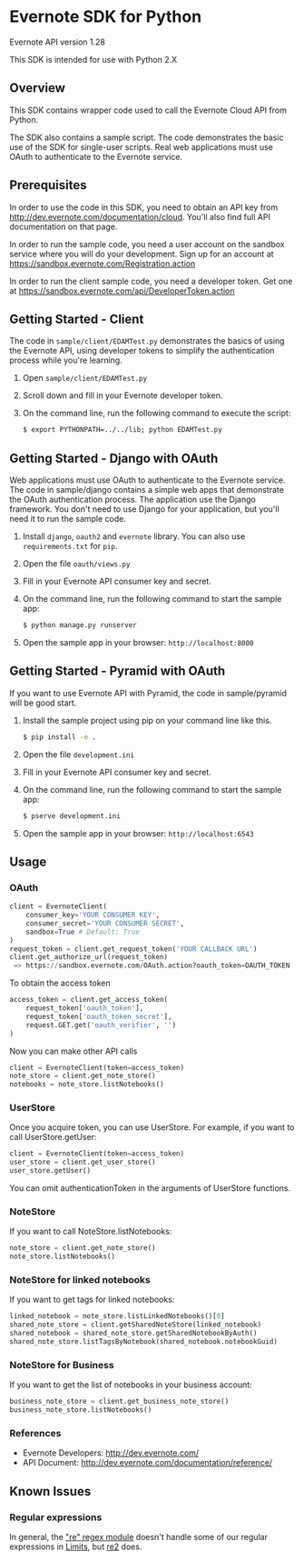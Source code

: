 Evernote SDK for Python
============================================

Evernote API version 1.28 

This SDK is intended for use with Python 2.X

Overview
--------
This SDK contains wrapper code used to call the Evernote Cloud API from Python.

The SDK also contains a sample script. The code demonstrates the basic use of the SDK for single-user scripts. Real web applications must use OAuth to authenticate to the Evernote service.

Prerequisites
-------------
In order to use the code in this SDK, you need to obtain an API key from http://dev.evernote.com/documentation/cloud. You'll also find full API documentation on that page.

In order to run the sample code, you need a user account on the sandbox service where you will do your development. Sign up for an account at https://sandbox.evernote.com/Registration.action

In order to run the client sample code, you need a developer token. Get one at https://sandbox.evernote.com/api/DeveloperToken.action

Getting Started - Client
------------------------
The code in `sample/client/EDAMTest.py` demonstrates the basics of using the Evernote API, using developer tokens to simplify the authentication process while you're learning.

1. Open `sample/client/EDAMTest.py`
2. Scroll down and fill in your Evernote developer token.
3. On the command line, run the following command to execute the script:

    ```bash
    $ export PYTHONPATH=../../lib; python EDAMTest.py
    ```

Getting Started - Django with OAuth
------------------------------------
Web applications must use OAuth to authenticate to the Evernote service. The code in sample/django contains a simple web apps that demonstrate the OAuth authentication process. The application use the Django framework. You don't need to use Django for your application, but you'll need it to run the sample code.

1. Install `django`, `oauth2` and `evernote` library.  You can also use `requirements.txt` for `pip`.
2. Open the file `oauth/views.py`
3. Fill in your Evernote API consumer key and secret.
4. On the command line, run the following command to start the sample app:

    ```bash
    $ python manage.py runserver
    ```

5. Open the sample app in your browser: `http://localhost:8000`

Getting Started - Pyramid with OAuth
-------------------------------------
If you want to use Evernote API with Pyramid, the code in sample/pyramid will be good start.

1. Install the sample project using pip on your command line like this.

    ```bash
    $ pip install -e .
    ```

2. Open the file `development.ini`
3. Fill in your Evernote API consumer key and secret.
4. On the command line, run the following command to start the sample app:

    ```bash
    $ pserve development.ini
    ```

5. Open the sample app in your browser: `http://localhost:6543`


Usage
-----
### OAuth ###
```python
client = EvernoteClient(
    consumer_key='YOUR CONSUMER KEY',
    consumer_secret='YOUR CONSUMER SECRET',
    sandbox=True # Default: True
)
request_token = client.get_request_token('YOUR CALLBACK URL')
client.get_authorize_url(request_token)
 => https://sandbox.evernote.com/OAuth.action?oauth_token=OAUTH_TOKEN
```
To obtain the access token
```python
access_token = client.get_access_token(
    request_token['oauth_token'],
    request_token['oauth_token_secret'],
    request.GET.get('oauth_verifier', '')
)
```
Now you can make other API calls
```python
client = EvernoteClient(token=access_token)
note_store = client.get_note_store()
notebooks = note_store.listNotebooks()
```

### UserStore ###
Once you acquire token, you can use UserStore. For example, if you want to call UserStore.getUser:
```python
client = EvernoteClient(token=access_token)
user_store = client.get_user_store()
user_store.getUser()
```
You can omit authenticationToken in the arguments of UserStore functions.

### NoteStore ###
If you want to call NoteStore.listNotebooks:
```python
note_store = client.get_note_store()
note_store.listNotebooks()
```

### NoteStore for linked notebooks ###
If you want to get tags for linked notebooks:
```python
linked_notebook = note_store.listLinkedNotebooks()[0]
shared_note_store = client.getSharedNoteStore(linked_notebook)
shared_notebook = shared_note_store.getSharedNotebookByAuth()
shared_note_store.listTagsByNotebook(shared_notebook.notebookGuid)
```

### NoteStore for Business ###
If you want to get the list of notebooks in your business account:
```python
business_note_store = client.get_business_note_store()
business_note_store.listNotebooks()
```

### References ###
- Evernote Developers: http://dev.evernote.com/
- API Document: http://dev.evernote.com/documentation/reference/


Known Issues
------------
### Regular expressions ###
In general, the ["re" regex module](http://docs.python.org/2/library/re.html) doesn't handle some of our regular expressions in [Limits](https://github.com/evernote/evernote-sdk-python/blob/master/lib/evernote/edam/limits/constants.py), but [re2](https://pypi.python.org/pypi/re2/) does.

